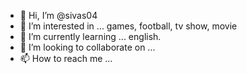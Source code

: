 - 👋 Hi, I’m @sivas04
- 👀 I’m interested in ... games, football, tv show, movie 
- 🌱 I’m currently learning ... english.
- 💞️ I’m looking to collaborate on ...
- 📫 How to reach me ...

<!---
sivas04/sivas04 is a ✨ special ✨ repository because its `README.md` (this file) appears on your GitHub profile.
You can click the Preview link to take a look at your changes.
--->
